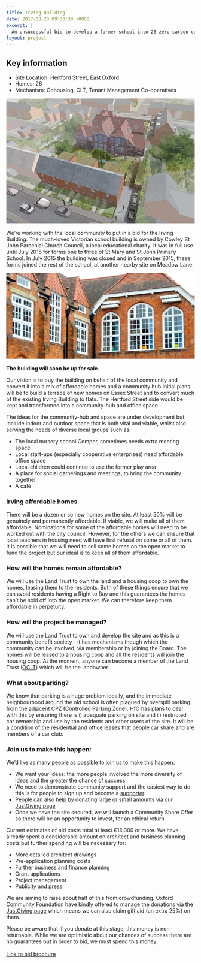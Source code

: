 ```yaml
---
title: Irving Building
date: 2017-08-23 09:30:33 +0000
excerpt: |
  An unsuccessful bid to develop a former school into 26 zero-carbon community-led homes.
layout: project
---
```

<div class="pullout-box">
<h2>Key information</h2>
<ul>
<li>Site Location: Hertford Street, East Oxford</li>
<li>Homes: 26</li>
<li>Mechanism: Cohousing, CLT, Tenant Management Co-operatives</li>
</ul>
</div>

![](/uploads/irving_image_1.jpg)

We’re working with the local community to put in a bid for the Irving Building. The much-loved Victorian school building is owned by Cowley St John Parochial Church Council, a local educational charity. It was in full use until July 2015 for forms one to three of St Mary and St John Primary School. In July 2015 the building was closed and in September 2015, these forms joined the rest of the school, at another nearby site on Meadow Lane.

![](/uploads/irving_image_2.jpg)

**The building will soon be up for sale.**

Our vision is to buy the building on behalf of the local community and convert it into a mix of affordable homes and a community hub.Initial plans will be to build a terrace of new homes on Essex Street and to convert much of the existing Irving Building to flats. The Hertford Street side would be kept and transformed into a community-hub and office space.

The ideas for the community-hub and space are under development but include indoor and outdoor space that is both vital and viable, whilst also serving the needs of diverse local groups such as:

- The local nursery school Comper, sometimes needs extra meeting space
- Local start-ups (especially cooperative enterprises) need affordable office space
- Local children could continue to use the former play area
- A place for social gatherings and meetings, to bring the community together
- A café

### Irving affordable homes

There will be a dozen or so new homes on the site. At least 50% will be genuinely and permanently affordable. If viable, we will make all of them affordable. Nominations for some of the affordable homes will need to be worked out with the city council. However, for the others we can ensure that local teachers in housing need will have first refusal on some or all of them. It is possible that we will need to sell some homes on the open market to fund the project but our ideal is to keep all of them affordable.

### How will the homes remain affordable?

We will use the Land Trust to own the land and a housing coop to own the homes, leasing them to the residents. Both of these things ensure that we can avoid residents having a Right to Buy and this guarantees the homes can’t be sold off into the open market. We can therefore keep them affordable in perpetuity.

### How will the project be managed?

We will use the Land Trust to own and develop the site and as this is a community benefit society - it has mechanisms though which the community can be involved, via membership or by joining the Board. The homes will be leased to a housing coop and all the residents will join the housing coop.
At the moment, anyone can become a member of the Land Trust ([OCLT](http://oclt.org.uk/)) which will be the landowner.

### What about parking?

We know that parking is a huge problem locally, and the immediate neighbourhood around the old school is often plagued by overspill parking from the adjacent CPZ (Controlled Parking Zone). HfO has plans to deal with this by ensuring there is i) adequate parking on site and ii) restricted car ownership and use by the residents and other users of the site. It will be a condition of the residential and office leases that people car share and are members of a car club.

### Join us to make this happen:

We’d like as many people as possible to join us to make this happen.

- We want your ideas: the more people involved the more diversity of ideas and the greater the chance of success.
- We need to demonstrate community support and the easiest way to do this is for people to sign up and become a [supporter](https://www.facebook.com/Homes-for-Oxford-503550633162244/?fref=ts).
- People can also help by donating large or small amounts via [our JustGiving page](https://www.justgiving.com/fundraising/irvingbuilding)
- Once we have the site secured, we will launch a Community Share Offer so there will be an opportunity to invest, for an ethical return

Current estimates of bid costs total at least £13,000 or more. We have already spent a considerable amount on architect and business planning costs but further spending will be necessary for:

- More detailed architect drawings
- Pre-application planning costs
- Further business and finance planning
- Grant applications
- Project management
- Publicity and press

We are aiming to raise about half of this from crowdfunding. Oxford Community Foundation have kindly offered to manage the donations [via the JustGiving page](https://www.justgiving.com/fundraising/irvingbuilding) which means we can also claim gift aid (an extra 25%) on them.

Please be aware that if you donate at this stage, this money is non-returnable. While we are optimistic about our chances of success there are no guarantees but in order to bid, we must spend this money.
​<br />
​<br />
<a class="button" href="https://drive.google.com/open?id=1F3xetKavcnFi8Tq6Z0avoY1STX5YV3rj">Link to bid brochure</a>
